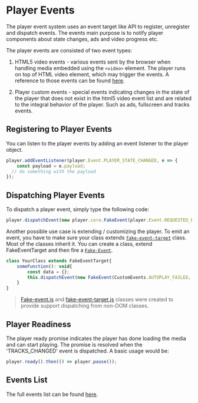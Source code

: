# Player Events
The player event system uses an event target like API to register, unregister and dispatch events. The events main purpose is to notify player components about state changes, ads and video progress etc.

The player events are consisted of two event types:

 1. HTML5 video events - various events sent by the browser when handling media embedded using the `<video>` element. The player runs on top of HTML video element, which may trigger the events. A reference to those events can be found [here](https://developer.mozilla.org/en-US/docs/Web/Guide/Events/Media_events).

 2. Player custom events - special events indicating changes in the state of the player that does not exist in the html5 video event list and are related to the integral behavior of the player. Such as ads, fullscreen and tracks events.

## Registering to Player Events

You can listen to the player events by adding an event listener to the player object.

```javascript
player.addEventListener(player.Event.PLAYER_STATE_CHANGED, e => {
    const payload = e.payload;
  // do something with the payload
});
```

## Dispatching Player Events

To dispatch a player event, simply type the following code:
```javascript
player.dispatchEvent(new player.core.FakeEvent(player.Event.REQUESTED_ENTER_FULLSCREEN, optionalData));
```

Another possible use case is extending / customizing the player.
To emit an event, you have to make sure your class extends [`fake-event-target`](../src/event/fake-event-target.js) class. Most of the classes inherit it. You can create a class, extend FakeEventTarget and then fire a [`Fake-Event`](../src/event/fake-event.js).

```javascript
class YourClass extends FakeEventTarget{
	someFunction(): void{
		const data = {};
		this.dispatchEvent(new FakeEvent(CustomEvents.AUTOPLAY_FAILED, data))
	}
}
```
> [Fake-event.js](../src/event/fake-event.js) and [fake-event-target.js](../src/event/fake-event-target.js) classes were created to provide support dispatching from non-DOM classes.

## Player Readiness
The player ready promise indicates the player has done loading the media and can start playing. The promise is resolved when the 'TRACKS_CHANGED' event is dispatched.
A basic usage would be:

```javascript
player.ready().then(() => player.pause());
```

## Events List
The full events list can be found [here](../src/event/events.js).
